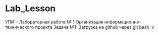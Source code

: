 # Lab_Lesson
УПИ – Лабораторная работа № 1 Организация информационно-технического проекта 
Задача №1: Загрузка на github через git bash.
v 
